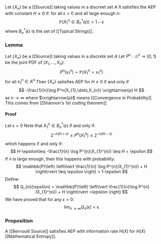 Let $\{ X_{n} \}$ be a [[Source]] taking values in a discreet set $A$
It satisfies the AEP with constant $H\geq 0$ if:
for all $\epsilon>0$ and all large enough $n$:
$$
\mathbb{P}(X_{1}^{n}\in B_{n}^{*}(\epsilon)) > 1-\epsilon
$$
where $B_{n}^{*}(\epsilon)$ is the set of [[Typical Strings]].

### Lemma
Let $\{ X_{n} \}$ be a [[Source]] taking values in a discrete set $A$
Let $P^{n}:\mathbb{A}^{n}\to[0,1]$ be the joint PDF of $(X_{1},\dots,X_{n})$:
$$
P^{n}(x_{1}^{n})=\mathbb{P}(X_{1}^{n}=x_{1}^{n})
$$
for all $x_{1}^{n}\in A^{n}$
Then $\{ X_{n} \}$ satisfies AEP for $H\geq 0$
if and only if 
$$
-\frac{1}{n}\log P^n(X_{1},\dots,X_{n}) \xrightarrow{p} H
$$
as $n\to \infty$ where $\xrightarrow{p}$ means [[Convergence in Probability]]
This comes from [[Shannon's 1st coding theorem]]
#### Proof
Let $\epsilon>0$
Note that $X_{1}^{n}\in B_{n}^{*}(\epsilon)$ if and only if:
$$
2^{-n(H+\epsilon)} \leq P^{n}(X_{1}^{n}) \leq 2^{-n(H-\epsilon)}
$$
which happens if and only if:
$$
H-\epsilon\leq -\frac{1}{n} \log P^{n}(X_{1}^{n}) \leq H + \epsilon 
$$
If $n$ is large enough, then this happens with probability:
$$
\mathbb{P}\left( \left\lvert  \frac{1}{n} \log P^{n}(X_{1}^{n}) + H  \right\rvert \leq \epsilon \right) > 1-\epsilon
$$
Define:
$$
Q_{n}(\epsilon) = \mathbb{P}\left( \left\lvert  \frac{1}{n}\log P^{n} (X_{1}^{n}) + H  \right\rvert >\epsilon \right)
$$
We have proved that for any $\epsilon>0$:
$$
\lim_{n\to \infty} Q_{n}(\epsilon) < \epsilon
$$


### Proposition
A [[Bernoulli Source]] satisfies AEP with information rate $H(X)$ 
for $H(X)$ [[Mathematical Entropy]].
